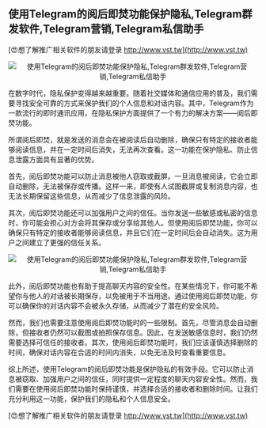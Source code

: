 ## **使用Telegram的阅后即焚功能保护隐私,Telegram群发软件,Telegram营销,Telegram私信助手**

[😍想了解推广相关软件的朋友请登录 http://www.vst.tw](http://www.vst.tw)

 <center><img src="https://vst.tw/MP4/tuiguang/png/2.png" alt="使用Telegram的阅后即焚功能保护隐私,Telegram群发软件,Telegram营销,Telegram私信助手"></center>

在数字时代，隐私保护变得越来越重要。随着社交媒体和通信应用的普及，我们需要寻找安全可靠的方式来保护我们的个人信息和对话内容。其中，Telegram作为一款流行的即时通讯应用，在隐私保护方面提供了一个有力的解决方案——阅后即焚功能。

所谓阅后即焚，就是发送的消息会在被阅读后自动删除，确保只有特定的接收者能够阅读信息，并在一定时间后消失，无法再次查看。这一功能在保护隐私、防止信息泄露方面具有显著的优势。

首先，阅后即焚功能可以防止消息被他人窃取或截屏。一旦消息被阅读，它会立即自动删除，无法被保存或传播。这样一来，即使有人试图截屏或复制消息内容，也无法长期保留这些信息，从而减少了信息泄露的风险。

其次，阅后即焚功能还可以加强用户之间的信任。当你发送一些敏感或私密的信息时，你可能会担心对方会将其保存或分享给其他人。但使用阅后即焚功能，你可以确保只有特定的接收者能够阅读信息，并且它们在一定时间后会自动消失。这为用户之间建立了更强的信任关系。

 <center><img src="https://vst.tw/MP4/tuiguang/png/6.png" alt="使用Telegram的阅后即焚功能保护隐私,Telegram群发软件,Telegram营销,Telegram私信助手"></center>

此外，阅后即焚功能也有助于提高聊天内容的安全性。在某些情况下，你可能不希望你与他人的对话被长期保存，以免被用于不当用途。通过使用阅后即焚功能，你可以确保你的对话内容不会被永久存储，从而减少了潜在的安全风险。

然而，我们也需要注意使用阅后即焚功能时的一些限制。首先，尽管消息会自动删除，但接收者仍然可以截图或拍照保存信息。因此，在发送敏感信息时，我们仍然需要选择可信任的接收者。其次，使用阅后即焚功能时，我们应该谨慎选择删除的时间，确保对话内容在合适的时间内消失，以免无法及时查看重要信息。

综上所述，使用Telegram的阅后即焚功能是保护隐私的有效手段。它可以防止消息被窃取、加强用户之间的信任，同时提供一定程度的聊天内容安全性。然而，我们需要在使用阅后即焚功能时保持谨慎，并选择合适的接收者和删除时间。让我们充分利用这一功能，保护我们的隐私和个人信息安全。

[😍想了解推广相关软件的朋友请登录 http://www.vst.tw](http://www.vst.tw)



